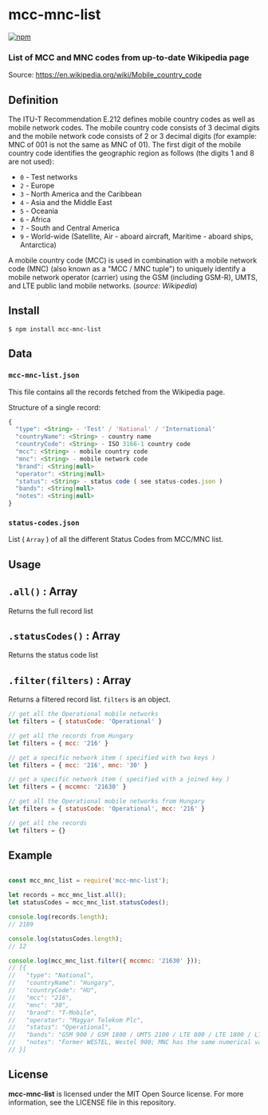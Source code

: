 # mcc-mnc-list

[![npm](https://img.shields.io/npm/v/mcc-mnc-list.svg)](https://www.npmjs.com/package/mcc-mnc-list)

### List of MCC and MNC codes from up-to-date Wikipedia page

Source: https://en.wikipedia.org/wiki/Mobile_country_code

## Definition

The ITU-T Recommendation E.212 defines mobile country codes as well as mobile network codes. The mobile country code consists of 3 decimal digits and the mobile network code consists of 2 or 3 decimal digits (for example: MNC of 001 is not the same as MNC of 01). The first digit of the mobile country code identifies the geographic region as follows (the digits 1 and 8 are not used):

- `0` - Test networks
- `2` - Europe
- `3` - North America and the Caribbean
- `4` - Asia and the Middle East
- `5` - Oceania
- `6` - Africa
- `7` - South and Central America
- `9` - World-wide (Satellite, Air - aboard aircraft, Maritime - aboard ships, Antarctica)

A mobile country code (MCC) is used in combination with a mobile network code (MNC) (also known as a "MCC / MNC tuple") to uniquely identify a mobile network operator (carrier) using the GSM (including GSM-R), UMTS, and LTE public land mobile networks. (*source: Wikipedia*)

## Install

```
$ npm install mcc-mnc-list
```

## Data

### `mcc-mnc-list.json`

This file contains all the records fetched from the Wikipedia page.

Structure of a single record:

```js
{
  "type": <String> - 'Test' / 'National' / 'International'
  "countryName": <String> - country name
  "countryCode": <String> - ISO 3166-1 country code
  "mcc": <String> - mobile country code
  "mnc": <String> - mobile network code
  "brand": <String|null>
  "operator": <String|null>
  "status": <String> - status code ( see status-codes.json )
  "bands": <String|null>
  "notes": <String|null>
}
```


### `status-codes.json`

List ( `Array` ) of all the different Status Codes from MCC/MNC list.



## Usage

## `.all()` : Array

Returns the full record list

## `.statusCodes()` : Array

Returns the status code list

## `.filter(filters)` : Array

Returns a filtered record list. `filters` is an object.

```js
// get all the Operational mobile networks
let filters = { statusCode: 'Operational' }

// get all the records from Hungary
let filters = { mcc: '216' }

// get a specific network item ( specified with two keys )
let filters = { mcc: '216', mnc: '30' }

// get a specific network item ( specified with a joined key )
let filters = { mccmnc: '21630' }

// get all the Operational mobile networks from Hungary
let filters = { statusCode: 'Operational', mcc: '216' }

// get all the records
let filters = {}
```



## Example

```js

const mcc_mnc_list = require('mcc-mnc-list');

let records = mcc_mnc_list.all();
let statusCodes = mcc_mnc_list.statusCodes();

console.log(records.length);
// 2189

console.log(statusCodes.length);
// 12

console.log(mcc_mnc_list.filter({ mccmnc: '21630' }));
// [{
//   "type": "National",
//   "countryName": "Hungary",
//   "countryCode": "HU",
//   "mcc": "216",
//   "mnc": "30",
//   "brand": "T-Mobile",
//   "operator": "Magyar Telekom Plc",
//   "status": "Operational",
//   "bands": "GSM 900 / GSM 1800 / UMTS 2100 / LTE 800 / LTE 1800 / LTE 2600",
//   "notes": "Former WESTEL, Westel 900; MNC has the same numerical value as the area code"
// }]
```

## License

**mcc-mnc-list** is licensed under the MIT Open Source license. For more information, see the LICENSE file in this repository.

